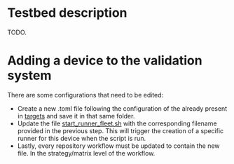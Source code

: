 # Testbed description

TODO.

# Adding a device to the validation system

There are some configurations that need to be edited:

- Create a new .toml file following the configuration of the already present
  in [targets](/conf/targets) and save it in that same folder.
- Update the file [start_runner_fleet.sh](/docker_runner/start_runner_fleet.sh)
  with the corresponding filename provided in the previous step. This will
  trigger the creation of a specific runner for this device when the script is
  run.
- Lastly, every repository workflow must be updated to contain the new file. In
  the strategy/matrix level of the workflow. 
 